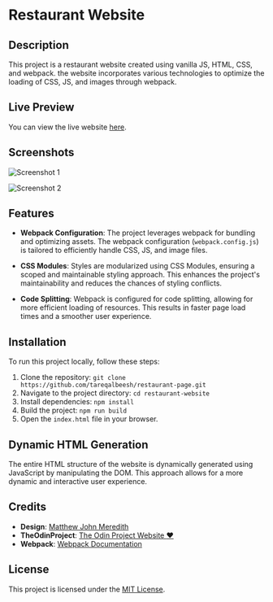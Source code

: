 # Restaurant Website

## Description

This project is a restaurant website created using vanilla JS, HTML, CSS, and webpack. the website incorporates various technologies to optimize the loading of CSS, JS, and images through webpack.

## Live Preview

You can view the live website [here](https://tareqalbeesh.github.io/restaurant-page/dist/index.html).


## Screenshots

![Screenshot 1](https://github.com/tareqalbeesh/restaurant-page/assets/20373185/b5f02854-c6da-4b8d-afd8-989c0eceb6fe)

![Screenshot 2](https://github.com/tareqalbeesh/restaurant-page/assets/20373185/28046889-a969-4671-bfc0-c1698122751f)


## Features

- **Webpack Configuration**: The project leverages webpack for bundling and optimizing assets. The webpack configuration (`webpack.config.js`) is tailored to efficiently handle CSS, JS, and image files.

- **CSS Modules**: Styles are modularized using CSS Modules, ensuring a scoped and maintainable styling approach. This enhances the project's maintainability and reduces the chances of styling conflicts.

- **Code Splitting**: Webpack is configured for code splitting, allowing for more efficient loading of resources. This results in faster page load times and a smoother user experience.

## Installation

To run this project locally, follow these steps:

1. Clone the repository: `git clone https://github.com/tareqalbeesh/restaurant-page.git`
2. Navigate to the project directory: `cd restaurant-website`
3. Install dependencies: `npm install`
4. Build the project: `npm run build`
5. Open the `index.html` file in your browser.

## Dynamic HTML Generation

The entire HTML structure of the website is dynamically generated using JavaScript by manipulating the DOM. This approach allows for a more dynamic and interactive user experience.


## Credits

- **Design**: [Matthew John Meredith](https://webflow.com/@matthewjohn)
- **TheOdinProject**: [The Odin Project Website :heart:]( https://www.theodinproject.com/)
- **Webpack**: [Webpack Documentation](https://webpack.js.org/)

## License

This project is licensed under the [MIT License](LICENSE).
